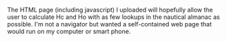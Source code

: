 The HTML page (including javascript) I uploaded will hopefully allow the user to calculate Hc and Ho with as few lookups in the nautical almanac as possible.  I'm not a navigator but wanted a self-contained web page that would run on my computer or smart phone.
